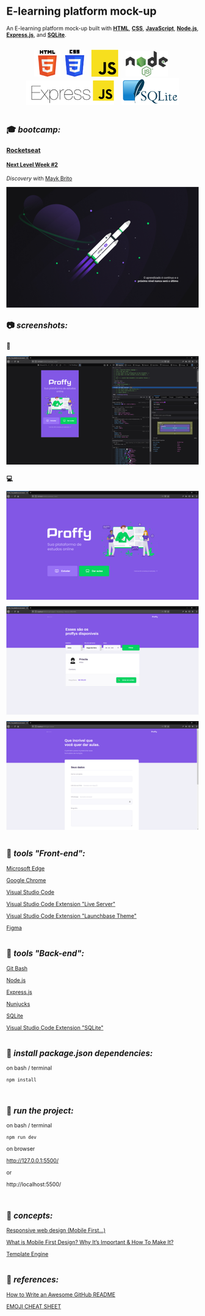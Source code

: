 # E-learning platform mock-up

An E-learning platform mock-up built with **[HTML](https://whatwg.org/)**, **[CSS](https://www.w3.org/Style/CSS/)**, **[JavaScript](https://developer.mozilla.org/en-US/docs/Web/JavaScript)**, **[Node.js](https://nodejs.org/)**, **[Express.js](https://expressjs.com/)**, and **[SQLite](https://www.sqlite.org/)**.  

<br>

<div align="center">
<img src="./readme/logos/HTML5.png" width="69">
&nbsp;
<img src="./readme/logos/CSS3.png" width="50">
&nbsp;
&nbsp;
<img src="./readme/logos/JS.png" width="70">
&nbsp;
&nbsp;
<img src="./readme/logos/node.png" width="110">
&nbsp;
<img src="./readme/logos/expressjs.png" width="230">
&nbsp;
&nbsp;
<img src="./readme/logos/SQLite.png" width="150">
</div>

<br>

## :mortar_board: **_bootcamp:_**  

### [Rocketseat](https://rocketseat.com.br/)

#### [Next Level Week #2](https://nextlevelweek.com/)

*Discovery* with [Mayk Brito](https://github.com/maykbrito)  

![nlw2](./readme/logos/nwl2.jpg)
<br>

## :camera: **_screenshots:_**  

### :iphone:  

![mobile](./readme/screenshots/home_mobile.png)  

### :computer:  

![home](./readme/screenshots/home_desk.png)  

![estudar](./readme/screenshots/study.png)  

![dar-aulas](./readme/screenshots/give-classes.png)  
<br>

## :wrench: **_tools "Front-end":_**  

[Microsoft Edge](https://www.microsoft.com/en-us/edge)  

[Google Chrome](https://www.google.com/chrome/)  

[Visual Studio Code](https://code.visualstudio.com/)  

[Visual Studio Code Extension "Live Server"](https://marketplace.visualstudio.com/items?itemName=ritwickdey.LiveServer)  

[Visual Studio Code Extension "Launchbase Theme"](https://marketplace.visualstudio.com/items?itemName=maykbrito.theme-launchbase)  

[Figma](https://www.figma.com/)  
<br>

## :hammer: **_tools "Back-end":_**  

[Git Bash](https://gitforwindows.org/)  

[Node.js](https://nodejs.org/en/)  

[Express.js](https://expressjs.com/)  

[Nunjucks](https://mozilla.github.io/nunjucks/)  

[SQLite](https://www.sqlite.org/)  

[Visual Studio Code Extension "SQLite"](https://marketplace.visualstudio.com/items?itemName=alexcvzz.vscode-sqlite)  
<br>

## :dvd: **_install package.json dependencies:_**

on bash / terminal  
```
npm install
```
<br>

## :runner: **_run the project:_**  

on bash / terminal  
```
npm run dev
```

on browser  

http://127.0.0.1:5500/

or

http://localhost:5500/

<br>

## :green_book: **_concepts:_**  

[Responsive web design (Mobile First...)](https://en.wikipedia.org/wiki/Responsive_web_design)  

[What is Mobile First Design? Why It’s Important & How To Make It?](https://medium.com/@Vincentxia77/what-is-mobile-first-design-why-its-important-how-to-make-it-7d3cf2e29d00)  

[Template Engine](https://en.wikipedia.org/wiki/Template_processor)  
<br>

## :blue_book: **_references:_**  

[How to Write an Awesome GitHub README](https://healeycodes.com/github/beginners/tutorial/productivity/2019/04/14/writing-an-awesome-github-readme.html)  

[EMOJI CHEAT SHEET](https://www.webfx.com/tools/emoji-cheat-sheet/)  